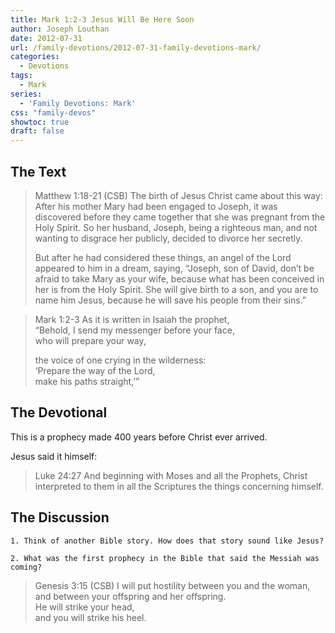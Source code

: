 ```yaml
---
title: Mark 1:2-3 Jesus Will Be Here Soon
author: Joseph Louthan
date: 2012-07-31
url: /family-devotions/2012-07-31-family-devotions-mark/
categories:
  - Devotions
tags:
  - Mark
series:
  - 'Family Devotions: Mark'
css: "family-devos"
showtoc: true
draft: false
---
```


## The Text

>Matthew 1:18-21 (CSB) The birth of Jesus Christ came about this way: After his mother Mary had been engaged to Joseph, it was discovered before they came together that she was pregnant from the Holy Spirit. So her husband, Joseph, being a righteous man, and not wanting to disgrace her publicly, decided to divorce her secretly.
>
>But after he had considered these things, an angel of the Lord appeared to him in a dream, saying, “Joseph, son of David, don’t be afraid to take Mary as your wife, because what has been conceived in her is from the Holy Spirit. She will give birth to a son, and you are to name him Jesus, because he will save his people from their sins.”

>Mark 1:2-3 As it is written in Isaiah the prophet,  
>“Behold, I send my messenger before your face,  
>who will prepare your way,  
>
>the voice of one crying in the wilderness:  
>‘Prepare the way of the Lord,  
>make his paths straight,’”

## The Devotional

This is a prophecy made 400 years before Christ ever arrived.

Jesus said it himself:

>Luke 24:27 And beginning with Moses and all the Prophets, Christ interpreted to them in all the Scriptures the things concerning himself.

## The Discussion

```text
1. Think of another Bible story. How does that story sound like Jesus?

2. What was the first prophecy in the Bible that said the Messiah was coming?
```

>Genesis 3:15 (CSB) I will put hostility between you and the woman,  
>and between your offspring and her offspring.  
>He will strike your head,  
>and you will strike his heel.
